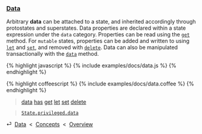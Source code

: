 ### [Data](#concepts--data)

Arbitrary **data** can be attached to a state, and inherited accordingly through protostates and superstates. Data properties are declared within a state expression under the `data` category. Properties can be read using the [`get`](/api/#state--methods--get) method. For `mutable` states, properties can be added and written to using [`let`](/api/#state--methods--let) and [`set`](/api/#state--methods--set), and removed with [`delete`](/api/#state--methods--delete). Data can also be manipulated transactionally with the [`data`](/api/#state--methods--data) method.

{% highlight javascript %}
{% include examples/docs/data.js %}
{% endhighlight %}

{% highlight coffeescript %}
{% include examples/docs/data.coffee %}
{% endhighlight %}

> [data](/api/#state--methods--data)
> [has](/api/#state--methods--has)
> [get](/api/#state--methods--get)
> [let](/api/#state--methods--let)
> [set](/api/#state--methods--set)
> [delete](/api/#state--methods--delete)

> [`State.privileged.data`](/source/state.html#state--privileged--data)

<div class="backcrumb">
⏎  <a class="section" href="#concepts--data">Data</a>  &lt;  <a href="#concepts">Concepts</a>  &lt;  <a href="#overview">Overview</a>
</div>
